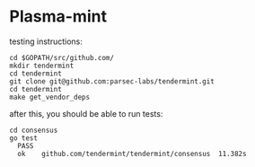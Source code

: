 # Plasma-mint

testing instructions:
```
cd $GOPATH/src/github.com/
mkdir tendermint
cd tendermint
git clone git@github.com:parsec-labs/tendermint.git
cd tendermint
make get_vendor_deps
```

after this, you should be able to run tests:
```
cd consensus
go test
  PASS
  ok  	github.com/tendermint/tendermint/consensus	11.382s
```
